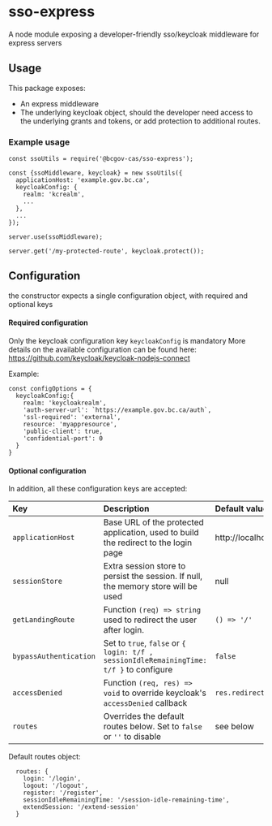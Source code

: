 # sso-express

A node module exposing a developer-friendly sso/keycloak middleware for express servers

## Usage

This package exposes:

- An express middleware
- The underlying keycloak object, should the developer need access to the underlying grants and tokens, or add protection to additional routes.

### Example usage

```
const ssoUtils = require('@bcgov-cas/sso-express');

const {ssoMiddleware, keycloak} = new ssoUtils({
  applicationHost: 'example.gov.bc.ca',
  keycloakConfig: {
    realm: 'kcrealm',
    ...
  },
  ...
});

server.use(ssoMiddleware);

server.get('/my-protected-route', keycloak.protect());
```

## Configuration

the constructor expects a single configuration object, with required and optional keys

#### Required configuration

Only the keycloak configuration key `keycloakConfig` is mandatory
More details on the available configuration can be found here: https://github.com/keycloak/keycloak-nodejs-connect

Example:

```
const configOptions = {
  keycloakConfig:{
    realm: 'keycloakrealm',
    'auth-server-url': `https://example.gov.bc.ca/auth`,
    'ssl-required': 'external',
    resource: 'myappresource',
    'public-client': true,
    'confidential-port': 0
  }
}
```

#### Optional configuration

In addition, all these configuration keys are accepted:

| Key                    | Description                                                                             | Default value          |
| :--------------------- | :-------------------------------------------------------------------------------------- | :--------------------- |
| `applicationHost`      | Base URL of the protected application, used to build the redirect to the login page     | http://localhost       |
| `sessionStore`         | Extra session store to persist the session. If null, the memory store will be used      | null                   |
| `getLandingRoute`      | Function `(req) => string` used to redirect the user after login.                       | `() => '/'`            |
| `bypassAuthentication` | Set to `true`, `false` or `{ login: t/f , sessionIdleRemainingTime: t/f }` to configure | `false`                |
| `accessDenied`         | Function `(req, res) => void` to override keycloak's `accessDenied` callback            | `res.redirect('/403')` |
| `routes`               | Overrides the default routes below. Set to `false` or `''` to disable                   | see below              |

Default routes object:

```
  routes: {
    login: '/login',
    logout: '/logout',
    register: '/register',
    sessionIdleRemainingTime: '/session-idle-remaining-time',
    extendSession: '/extend-session'
  }
```
